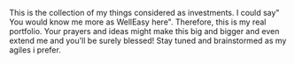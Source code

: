 This is the collection of my things considered as investments. I could say" You would know me more as WellEasy here". Therefore, this is my real portfolio.
Your prayers and ideas might make this big and bigger and even extend me and you'll be surely blessed!
Stay tuned and brainstormed as my agiles i prefer.
